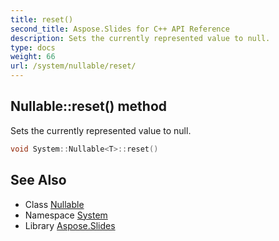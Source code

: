 ```yaml
---
title: reset()
second_title: Aspose.Slides for C++ API Reference
description: Sets the currently represented value to null.
type: docs
weight: 66
url: /system/nullable/reset/
---
```

## Nullable::reset() method


Sets the currently represented value to null.

```cpp
void System::Nullable<T>::reset()
```

## See Also

* Class [Nullable](../)
* Namespace [System](../../)
* Library [Aspose.Slides](../../../)